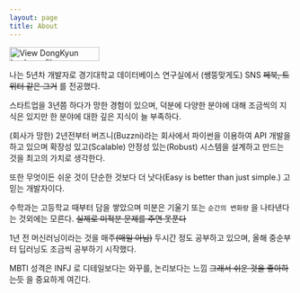 ```yaml
---
layout: page
title: About
---
```


<a href="https://kr.linkedin.com/pub/dongkyun-lee/13/3a1/b53" target="_blank"><img src="https://static.licdn.com/scds/common/u/img/webpromo/btn_viewmy_160x25.png" width="160" height="25" border="0" alt="View DongKyun Lee's profile on LinkedIn"></a>

나는 5년차 개발자로 경기대학교 데이터베이스 연구실에서 (쌩뚱맞게도) SNS ~~페북, 트위터 같은 그거~~ 를 전공했다.

스타트업을 3년쯤 하다가 망한 경험이 있으며, 덕분에 다양한 분야에 대해 조금씩의 지식은 있지만 한 분야에 대한 깊은 지식이 늘 부족하다.

(회사가 망한) 2년전부터 버즈니(Buzzni)라는 회사에서 파이썬을 이용하여 API 개발을 하고 있으며 확장성 있고(Scalable) 안정성 있는(Robust) 시스템을 설계하고 만드는 것을 최고의 가치로 생각한다.

또한 무엇이든 쉬운 것이 단순한 것보다 더 낫다(Easy is better than just simple.) 고 믿는 개발자이다.

수학과는 고등학교 때부터 담을 쌓았으며 미분은 기울기 또는 `순간의 변화량` 을 나타낸다는 것외에는 모른다. ~~실제로 미적분 문제를 주면 못푼다~~

1년 전 머신러닝이라는 것을 매주~~(매일 아님)~~ 두시간 정도 공부하고 있으며, 올해 중순부터 딥러닝도 조금씩 공부하기 시작했다.

MBTI 성격은 INFJ 로 디테일보다는 와꾸를, 논리보다는 느낌 ~~그래서 쉬운 것을 좋아하는듯~~ 을 중요하게 여긴다.
